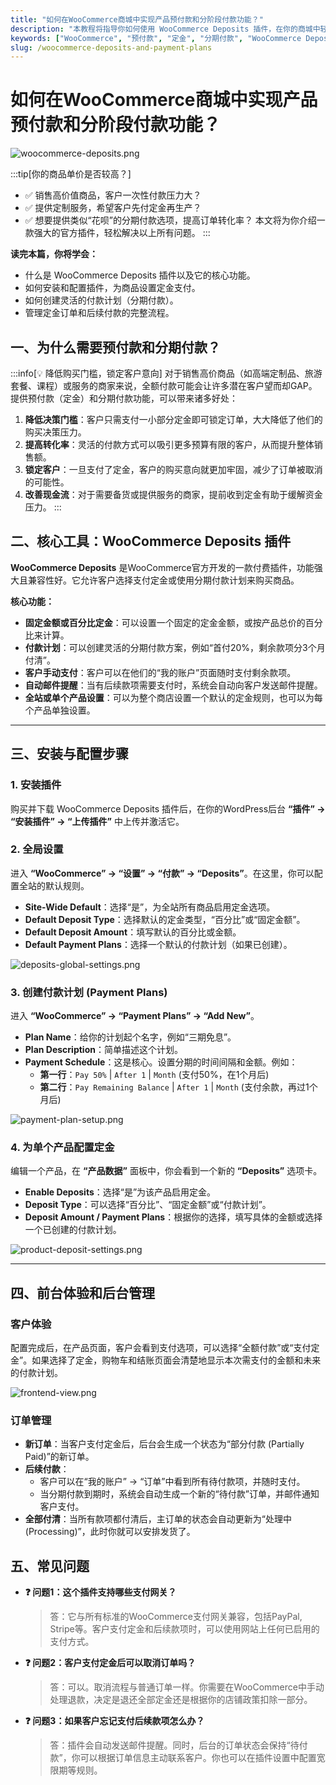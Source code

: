 ```yaml
---
title: "如何在WooCommerce商城中实现产品预付款和分阶段付款功能？"
description: "本教程将指导你如何使用 WooCommerce Deposits 插件，在你的商城中轻松实现产品预付款（定金）和分阶段付款计划，提升大额订单转化率和客户购买灵活性。"
keywords: ["WooCommerce", "预付款", "定金", "分期付款", "WooCommerce Deposits", "支付计划"]
slug: /woocommerce-deposits-and-payment-plans
---
```


# 如何在WooCommerce商城中实现产品预付款和分阶段付款功能？

![woocommerce-deposits.png](https://list.ucards.store/d/img/woocommerce-deposits.webp)

:::tip[你的商品单价是否较高？]
- ✅ 销售高价值商品，客户一次性付款压力大？
- ✅ 提供定制服务，希望客户先付定金再生产？
- ✅ 想要提供类似“花呗”的分期付款选项，提高订单转化率？
本文将为你介绍一款强大的官方插件，轻松解决以上所有问题。
:::

**读完本篇，你将学会：**
- 什么是 WooCommerce Deposits 插件以及它的核心功能。
- 如何安装和配置插件，为商品设置定金支付。
- 如何创建灵活的付款计划（分期付款）。
- 管理定金订单和后续付款的完整流程。

## 一、为什么需要预付款和分期付款？

:::info[💡 降低购买门槛，锁定客户意向]
对于销售高价商品（如高端定制品、旅游套餐、课程）或服务的商家来说，全额付款可能会让许多潜在客户望而却GAP。提供预付款（定金）和分期付款功能，可以带来诸多好处：
1.  **降低决策门槛**：客户只需支付一小部分定金即可锁定订单，大大降低了他们的购买决策压力。
2.  **提高转化率**：灵活的付款方式可以吸引更多预算有限的客户，从而提升整体销售额。
3.  **锁定客户**：一旦支付了定金，客户的购买意向就更加牢固，减少了订单被取消的可能性。
4.  **改善现金流**：对于需要备货或提供服务的商家，提前收到定金有助于缓解资金压力。
:::

## 二、核心工具：WooCommerce Deposits 插件

**WooCommerce Deposits** 是WooCommerce官方开发的一款付费插件，功能强大且兼容性好。它允许客户选择支付定金或使用分期付款计划来购买商品。

**核心功能：**
- **固定金额或百分比定金**：可以设置一个固定的定金金额，或按产品总价的百分比来计算。
- **付款计划**：可以创建灵活的分期付款方案，例如“首付20%，剩余款项分3个月付清”。
- **客户手动支付**：客户可以在他们的“我的账户”页面随时支付剩余款项。
- **自动邮件提醒**：当有后续款项需要支付时，系统会自动向客户发送邮件提醒。
- **全站或单个产品设置**：可以为整个商店设置一个默认的定金规则，也可以为每个产品单独设置。

---

## 三、安装与配置步骤

### 1. 安装插件
购买并下载 WooCommerce Deposits 插件后，在你的WordPress后台 **“插件” -> “安装插件” -> “上传插件”** 中上传并激活它。

### 2. 全局设置
进入 **“WooCommerce” -> “设置” -> “付款” -> “Deposits”**。在这里，你可以配置全站的默认规则。

- **Site-Wide Default**：选择“是”，为全站所有商品启用定金选项。
- **Default Deposit Type**：选择默认的定金类型，“百分比”或“固定金额”。
- **Default Deposit Amount**：填写默认的百分比或金额。
- **Default Payment Plans**：选择一个默认的付款计划（如果已创建）。

![deposits-global-settings.png](https://list.ucards.store/d/img/deposits-global-settings.webp)

### 3. 创建付款计划 (Payment Plans)
进入 **“WooCommerce” -> “Payment Plans” -> “Add New”**。

- **Plan Name**：给你的计划起个名字，例如“三期免息”。
- **Plan Description**：简单描述这个计划。
- **Payment Schedule**：这是核心。设置分期的时间间隔和金额。例如：
    - **第一行**：`Pay 50%` | `After 1` | `Month` (支付50%，在1个月后)
    - **第二行**：`Pay Remaining Balance` | `After 1` | `Month` (支付余款，再过1个月后)

![payment-plan-setup.png](https://list.ucards.store/d/img/payment-plan-setup.webp)

### 4. 为单个产品配置定金
编辑一个产品，在 **“产品数据”** 面板中，你会看到一个新的 **“Deposits”** 选项卡。

- **Enable Deposits**：选择“是”为该产品启用定金。
- **Deposit Type**：可以选择“百分比”、“固定金额”或“付款计划”。
- **Deposit Amount / Payment Plans**：根据你的选择，填写具体的金额或选择一个已创建的付款计划。

![product-deposit-settings.png](https://list.ucards.store/d/img/product-deposit-settings.webp)

---

## 四、前台体验和后台管理

### 客户体验
配置完成后，在产品页面，客户会看到支付选项，可以选择“全额付款”或“支付定金”。如果选择了定金，购物车和结账页面会清楚地显示本次需支付的金额和未来的付款计划。

![frontend-view.png](https://list.ucards.store/d/img/frontend-view.webp)

### 订单管理
- **新订单**：当客户支付定金后，后台会生成一个状态为“部分付款 (Partially Paid)”的新订单。
- **后续付款**：
    - 客户可以在“我的账户” -> “订单”中看到所有待付款项，并随时支付。
    - 当分期付款到期时，系统会自动生成一个新的“待付款”订单，并邮件通知客户支付。
- **全部付清**：当所有款项都付清后，主订单的状态会自动更新为“处理中 (Processing)”，此时你就可以安排发货了。

## 五、常见问题

- **❓ 问题1：这个插件支持哪些支付网关？**
  > 答：它与所有标准的WooCommerce支付网关兼容，包括PayPal, Stripe等。客户支付定金和后续款项时，可以使用网站上任何已启用的支付方式。

- **❓ 问题2：客户支付定金后可以取消订单吗？**
  > 答：可以。取消流程与普通订单一样。你需要在WooCommerce中手动处理退款，决定是退还全部定金还是根据你的店铺政策扣除一部分。

- **❓ 问题3：如果客户忘记支付后续款项怎么办？**
  > 答：插件会自动发送邮件提醒。同时，后台的订单状态会保持“待付款”，你可以根据订单信息主动联系客户。你也可以在插件设置中配置宽限期等规则。
